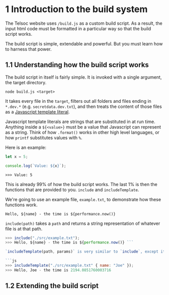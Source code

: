# 1 Introduction to the build system
The Telsoc website uses `/build.js` as a custom build script. As a result, the input html code must be formatted in a particular way so that the build script works. 

The build script is simple, extendable and powerful. But you must learn how to harness that power.

## 1.1 Understanding how the build script works
The build script in itself is fairly simple. It is invoked with a single argument, the target directory.

```
node build.js <target>
```

It takes every file in the `target`, filters out all folders and files ending in `*.dev.*` (e.g. `secretdata.dev.txt`), and then treats the content of those files as a [Javascript template literal]().

Javascript template literals are strings that are substituted in at run time. Anything inside a `${<value>}` must be a value that Javascript can represent as a string. Think of how `.format()` works in other high level languages, or how `printf` substitutes values with `%`.

Here is an example:

```js
let x = 5;

console.log(`Value: ${x}`);
```

```
>>> Value: 5
```

This is already 99% of how the build script works. The last 1% is then the functions that are provided to you. `include` and `includeTemplate`.

We're going to use an example file, `example.txt`, to demonstrate how these functions work.

```
Hello, ${name} - the time is ${performance.now()}
```

`include(path)` takes a `path` and returns a string representation of whatever file is at that path. 

```js
>>> include("./src/example.txt");
>>> Hello, ${name} - the time is ${performance.now()} ```

`includeTemplate(path, params)` is very similar to `include`, except it treats the file as another template. `params` is a Javascript object that it uses as a local namespace.

```js
>>> includeTemplate("./src/example.txt" { name: "Joe" });
>>> Hello, Joe - the time is 2194.0851760003716
```

## 1.2 Extending the build script


